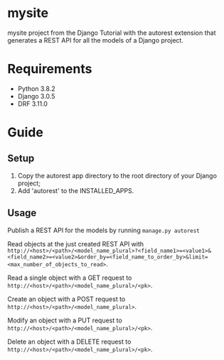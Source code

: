# mysite
mysite project from the Django Tutorial with the autorest extension that generates a REST API for all the models of a Django project.
# Requirements
- Python 3.8.2
- Django 3.0.5
- DRF 3.11.0
# Guide
## Setup
1. Copy the autorest app directory to the root directory of your Django project;
2. Add 'autorest' to the INSTALLED_APPS.
## Usage
Publish a REST API for the models by running ```manage.py autorest```

Read objects at the just created REST API with ```http://<host>/<path>/<model_name_plural>?<field_name1>=<value1>&<field_name2>=<value2>&order_by=<field_name_to_order_by>&limit=<max_number_of_objects_to_read>```.

Read a single object with a GET request to ```http://<host>/<path>/<model_name_plural>/<pk>```.

Create an object with a POST request to ```http://<host>/<path>/<model_name_plural>```.

Modify an object with a PUT request to ```http://<host>/<path>/<model_name_plural>/<pk>```.

Delete an object with a DELETE request to ```http://<host>/<path>/<model_name_plural>/<pk>```. 
